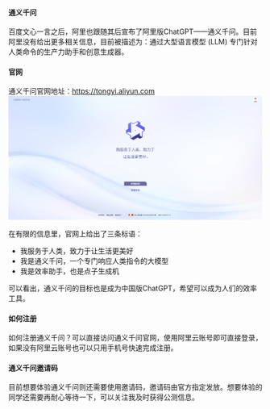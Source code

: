 #### 通义千问
百度文心一言之后，阿里也跟随其后宣布了阿里版ChatGPT——通义千问。目前阿里没有给出更多相关信息，目前被描述为：通过大型语言模型 (LLM) 专门针对人类命令的生产力助手和创意生成器。

#### 官网
通义千问官网地址：https://tongyi.aliyun.com
![通义千问](../img/qianwen.png)

在有限的信息里，官网上给出了三条标语：
+ 我服务于人类，致力于让生活更美好
+ 我是通义千问，一个专门响应人类指令的大模型
+ 我是效率助手，也是点子生成机

可以看出，通义千问的目标也是成为中国版ChatGPT，希望可以成为人们的效率工具。

#### 如何注册
如何注册通义千问？可以直接访问通义千问官网，使用阿里云账号即可直接登录，如果没有阿里云账号也可以只用手机号快速完成注册。

#### 通义千问邀请码
目前想要体验通义千问则还需要使用邀请码，邀请码由官方指定发放。想要体验的同学还需要再耐心等待一下，可以关注我及时获得公测信息。